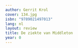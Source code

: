 ```yaml
---
author: Gerrit Krol
cover: 134.jpg
isbn: "9789021497013"
lang: nl
layout: review
title: De ziekte van Middleton
year: 0
---
```

